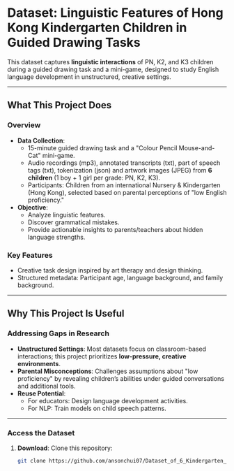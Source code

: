 # Dataset: Linguistic Features of Hong Kong Kindergarten Children in Guided Drawing Tasks

This dataset captures **linguistic interactions** of PN, K2, and K3 children during a guided drawing task and a mini-game, designed to study English language development in unstructured, creative settings. 

---

##  What This Project Does

### Overview
- **Data Collection**: 
  - 15-minute guided drawing task and a "Colour Pencil Mouse-and-Cat" mini-game.
  - Audio recordings (mp3), annotated transcripts (txt), part of speech tags (txt), tokenization (json) and artwork images (JPEG) from **6 children** (1 boy + 1 girl per grade: PN, K2, K3).
  - Participants: Children from an international Nursery & Kindergarten (Hong Kong), selected based on parental perceptions of "low English proficiency."
- **Objective**: 
  - Analyze linguistic features.
  - Discover grammatical mistakes.
  - Provide actionable insights to parents/teachers about hidden language strengths.

### Key Features
-  Creative task design inspired by art therapy and design thinking.
-  Structured metadata: Participant age, language background, and family background.

---

## Why This Project Is Useful

### Addressing Gaps in Research
- **Unstructured Settings**: Most datasets focus on classroom-based interactions; this project prioritizes **low-pressure, creative environments**.
- **Parental Misconceptions**: Challenges assumptions about "low proficiency" by revealing children’s abilities under guided conversations and additional tools.
- **Reuse Potential**: 
  - For educators: Design language development activities.
  - For NLP: Train models on child speech patterns.

---

### Access the Dataset
1. **Download**: Clone this repository:
   ```bash
   git clone https://github.com/ansonchui07/Dataset_of_6_Kindergarten_Students.git
